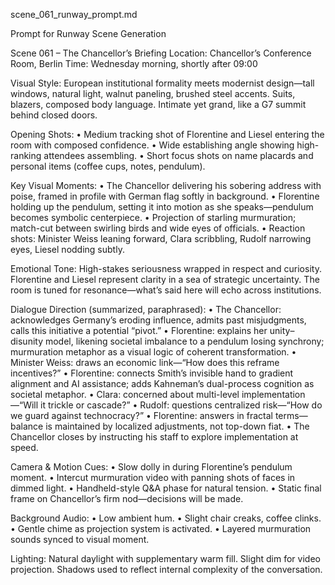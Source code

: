 scene_061_runway_prompt.md

Prompt for Runway Scene Generation

Scene 061 – The Chancellor’s Briefing
Location: Chancellor’s Conference Room, Berlin
Time: Wednesday morning, shortly after 09:00

Visual Style:
European institutional formality meets modernist design—tall windows, natural light, walnut paneling, brushed steel accents. Suits, blazers, composed body language. Intimate yet grand, like a G7 summit behind closed doors.

Opening Shots:
	•	Medium tracking shot of Florentine and Liesel entering the room with composed confidence.
	•	Wide establishing angle showing high-ranking attendees assembling.
	•	Short focus shots on name placards and personal items (coffee cups, notes, pendulum).

Key Visual Moments:
	•	The Chancellor delivering his sobering address with poise, framed in profile with German flag softly in background.
	•	Florentine holding up the pendulum, setting it into motion as she speaks—pendulum becomes symbolic centerpiece.
	•	Projection of starling murmuration; match-cut between swirling birds and wide eyes of officials.
	•	Reaction shots: Minister Weiss leaning forward, Clara scribbling, Rudolf narrowing eyes, Liesel nodding subtly.

Emotional Tone:
High-stakes seriousness wrapped in respect and curiosity. Florentine and Liesel represent clarity in a sea of strategic uncertainty. The room is tuned for resonance—what’s said here will echo across institutions.

Dialogue Direction (summarized, paraphrased):
	•	The Chancellor: acknowledges Germany’s eroding influence, admits past misjudgments, calls this initiative a potential “pivot.”
	•	Florentine: explains her unity–disunity model, likening societal imbalance to a pendulum losing synchrony; murmuration metaphor as a visual logic of coherent transformation.
	•	Minister Weiss: draws an economic link—“How does this reframe incentives?”
	•	Florentine: connects Smith’s invisible hand to gradient alignment and AI assistance; adds Kahneman’s dual-process cognition as societal metaphor.
	•	Clara: concerned about multi-level implementation—“Will it trickle or cascade?”
	•	Rudolf: questions centralized risk—“How do we guard against technocracy?”
	•	Florentine: answers in fractal terms—balance is maintained by localized adjustments, not top-down fiat.
	•	The Chancellor closes by instructing his staff to explore implementation at speed.

Camera & Motion Cues:
	•	Slow dolly in during Florentine’s pendulum moment.
	•	Intercut murmuration video with panning shots of faces in dimmed light.
	•	Handheld-style Q&A phase for natural tension.
	•	Static final frame on Chancellor’s firm nod—decisions will be made.

Background Audio:
	•	Low ambient hum.
	•	Slight chair creaks, coffee clinks.
	•	Gentle chime as projection system is activated.
	•	Layered murmuration sounds synced to visual moment.

Lighting:
Natural daylight with supplementary warm fill. Slight dim for video projection. Shadows used to reflect internal complexity of the conversation.
